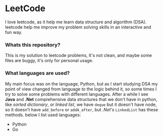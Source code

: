# LeetCode
I love leetcode, as it help me learn data structure and algorithm (DSA).
leetcode help me improve my problem solving skills in an interactive and fun way.

### Whats this repository?
This is my solution to leetcode problems, It's not clean, and maybe some files are buggy, it's only for personal usage.


### What languages are used?
My main focus was on the language, Python, but as I start studying DSA my point of view changed from language to the logic behind it, so some times I try to solve some problems with different languages.
After a while I see **Java** and **.Net** comprehensive data structures that we don't have in python, like *sorted dictionary*, or *linked list*, we have `deque` but it doesn't have node, so it doesn't have `add_before` or `addA_after`, but *.Net*'s `LinkedList` has these methods.
below I list used languages:
- Python 
- Go
